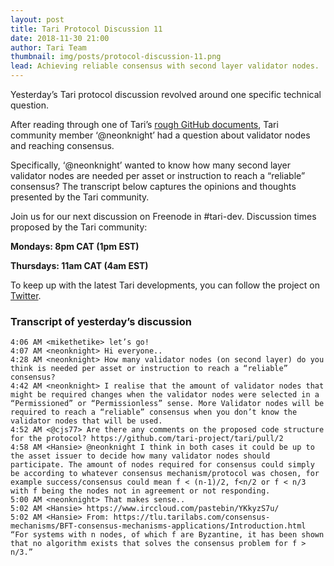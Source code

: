 ```yaml
---
layout: post
title: Tari Protocol Discussion 11
date: 2018-11-30 21:00
author: Tari Team
thumbnail: img/posts/protocol-discussion-11.png
lead: Achieving reliable consensus with second layer validator nodes.
---
```


Yesterday’s Tari protocol discussion revolved around one specific technical question.

After reading through one of Tari’s [rough GitHub documents](https://github.com/tari-project/RFC/tree/master/proposals), Tari community member ‘@neonknight’ had a question about validator nodes and reaching consensus.

Specifically, ‘@neonknight’ wanted to know how many second layer validator nodes are needed per asset or instruction to reach a “reliable” consensus? The transcript below captures the opinions and thoughts presented by the Tari community.

Join us for our next discussion on Freenode in #tari-dev.
Discussion times proposed by the Tari community:

**Mondays: 8pm CAT (1pm EST)**

**Thursdays: 11am CAT (4am EST)**

To keep up with the latest Tari developments, you can follow the project on [Twitter](https://twitter.com/tari).

### Transcript of yesterday’s discussion

```
4:06 AM <mikethetike> let’s go!
4:07 AM <neonknight> Hi everyone..
4:28 AM <neonknight> How many validator nodes (on second layer) do you think is needed per asset or instruction to reach a “reliable” consensus?
4:42 AM <neonknight> I realise that the amount of validator nodes that might be required changes when the validator nodes were selected in a “Permissioned” or “Permissionless” sense. More Validator nodes will be required to reach a “reliable” consensus when you don’t know the validator nodes that will be used.
4:52 AM <@cjs77> Are there any comments on the proposed code structure for the protocol? https://github.com/tari-project/tari/pull/2
4:58 AM <Hansie> @neonknight I think in both cases it could be up to the asset issuer to decide how many validator nodes should participate. The amount of nodes required for consensus could simply be according to whatever consensus mechanism/protocol was chosen, for example success/consensus could mean f < (n-1)/2, f<n/2 or f < n/3 with f being the nodes not in agreement or not responding.
5:00 AM <neonknight> That makes sense..
5:02 AM <Hansie> https://www.irccloud.com/pastebin/YKkyzS7u/
5:02 AM <Hansie> From: https://tlu.tarilabs.com/consensus-mechanisms/BFT-consensus-mechanisms-applications/Introduction.html “For systems with n nodes, of which f are Byzantine, it has been shown that no algorithm exists that solves the consensus problem for f > n/3.”
```
